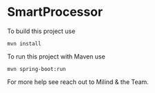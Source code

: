 SmartProcessor
===========================

To build this project use

    mvn install

To run this project with Maven use

    mvn spring-boot:run

For more help see reach out to  Milind & the Team.
